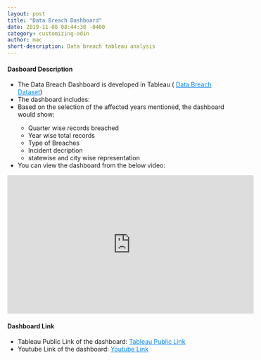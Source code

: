 ```yaml
---
layout: post
title: "Data Breach Dashboard"
date: 2019-11-08 08:44:38 -0400
category: customizing-odin
author: mac
short-description: Data breach tableau analysis
---
```


<h4>Dasboard Description</h4>
<ul>
<li>The Data Breach Dashboard is developed in Tableau ( <a href="https://github.com/chigzz-github/InitialTableauGraphs/tree/master/Data_Breach_Dataset" target="_blank" style="color:#0385F9"><u>Data Breach Dataset</u></a>)</li>
<li>The dashboard includes:</li>
<li>Based on the selection of the affected years mentioned, the dashboard would show: </li>
				<ul>
				<li>Quarter wise records breached</li>
				<li>Year wise total records</li>
				<li>Type of Breaches </li>
				<li>Incident decription</li>
				<li>statewise and city wise representation</li>
				</ul>
 
<li>You can view the dashboard from the below video:</li>

</ul>

<iframe width="560" height="315" src="https://www.youtube.com/embed/vM7eUcqjxBs" frameborder="0" allow="accelerometer; autoplay; encrypted-media; gyroscope; picture-in-picture" allowfullscreen></iframe>
<h4>Dashboard Link</h4>
<ul>
<li>Tableau Public Link of the dashboard: <a href="https://public.tableau.com/profile/chigz#!/vizhome/Tableau_DataBreach/DATABREACHESDASHBOARD" target="_blank" style="color:#0385F9"><u>Tableau Public Link</u></a></li>
<li>Youtube Link of the dashboard: <a href="https://www.youtube.com/watch?v=vM7eUcqjxBs" target="_blank" style="color:#0385F9"><u>Youtube Link</u></a></li>
</ul>



